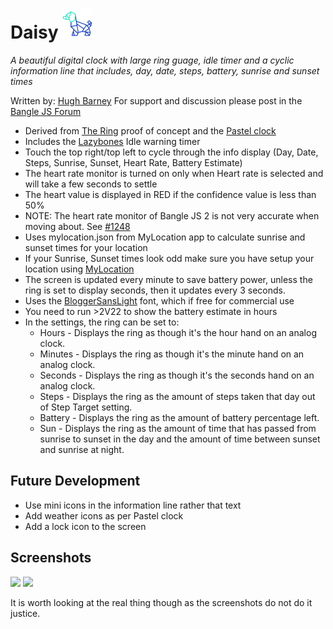 # Daisy ![](app.png)

  *A beautiful digital clock with large ring guage, idle timer and a
   cyclic information line that includes, day, date, steps, battery,
   sunrise and sunset times*

Written by: [Hugh Barney](https://github.com/hughbarney) For support
and discussion please post in the [Bangle JS
Forum](http://forum.espruino.com/microcosms/1424/)

* Derived from [The Ring](https://banglejs.com/apps/?id=thering) proof of concept and the [Pastel clock](https://banglejs.com/apps/?q=pastel)
* Includes the [Lazybones](https://banglejs.com/apps/?q=lazybones) Idle warning timer
* Touch the top right/top left to cycle through the info display (Day, Date, Steps, Sunrise, Sunset, Heart Rate, Battery Estimate)
* The heart rate monitor is turned on only when Heart rate is selected and will take a few seconds to settle
* The heart value is displayed in RED if the confidence value is less than 50%
* NOTE: The heart rate monitor of Bangle JS 2 is not very accurate when moving about.
See [#1248](https://github.com/espruino/BangleApps/issues/1248)
* Uses mylocation.json from MyLocation app to calculate sunrise and sunset times for your location
* If your Sunrise, Sunset times look odd make sure you have setup your location using
[MyLocation](https://banglejs.com/apps/?id=mylocation)
* The screen is updated every minute to save battery power, unless the ring is set to display seconds, then it updates every 3 seconds.
* Uses the [BloggerSansLight](https://www.1001fonts.com/rounded-fonts.html?page=3) font, which if free for commercial use
* You need to run >2V22 to show the battery estimate in hours
* In the settings, the ring can be set to:
  *  Hours - Displays the ring as though it's the hour hand on an analog clock.
  *  Minutes - Displays the ring as though it's the minute hand on an analog clock.
  *  Seconds - Displays the ring as though it's the seconds hand on an analog clock.
  *  Steps - Displays the ring as the amount of steps taken that day out of Step Target setting.
  *  Battery - Displays the ring as the amount of battery percentage left.
  *  Sun - Displays the ring as the amount of time that has passed from sunrise to sunset in the day and the amount of time between sunset and sunrise at night.

## Future Development
* Use mini icons in the information line rather that text
* Add weather icons as per Pastel clock
* Add a lock icon to the screen

## Screenshots
![](screenshot_daisy1.png)
![](screenshot_daisy3.png)

It is worth looking at the real thing though as the screenshots do not do it justice.
